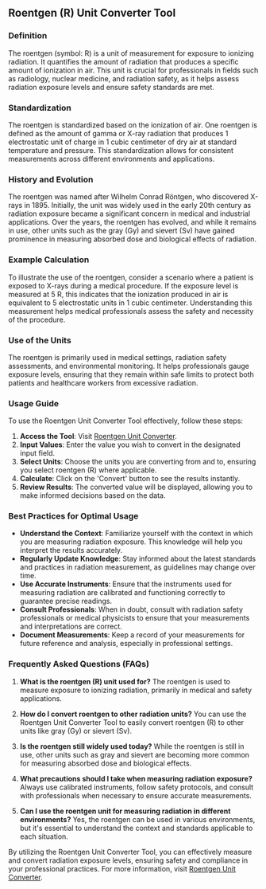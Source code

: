 ## Roentgen (R) Unit Converter Tool

### Definition
The roentgen (symbol: R) is a unit of measurement for exposure to ionizing radiation. It quantifies the amount of radiation that produces a specific amount of ionization in air. This unit is crucial for professionals in fields such as radiology, nuclear medicine, and radiation safety, as it helps assess radiation exposure levels and ensure safety standards are met.

### Standardization
The roentgen is standardized based on the ionization of air. One roentgen is defined as the amount of gamma or X-ray radiation that produces 1 electrostatic unit of charge in 1 cubic centimeter of dry air at standard temperature and pressure. This standardization allows for consistent measurements across different environments and applications.

### History and Evolution
The roentgen was named after Wilhelm Conrad Röntgen, who discovered X-rays in 1895. Initially, the unit was widely used in the early 20th century as radiation exposure became a significant concern in medical and industrial applications. Over the years, the roentgen has evolved, and while it remains in use, other units such as the gray (Gy) and sievert (Sv) have gained prominence in measuring absorbed dose and biological effects of radiation.

### Example Calculation
To illustrate the use of the roentgen, consider a scenario where a patient is exposed to X-rays during a medical procedure. If the exposure level is measured at 5 R, this indicates that the ionization produced in air is equivalent to 5 electrostatic units in 1 cubic centimeter. Understanding this measurement helps medical professionals assess the safety and necessity of the procedure.

### Use of the Units
The roentgen is primarily used in medical settings, radiation safety assessments, and environmental monitoring. It helps professionals gauge exposure levels, ensuring that they remain within safe limits to protect both patients and healthcare workers from excessive radiation.

### Usage Guide
To use the Roentgen Unit Converter Tool effectively, follow these steps:
1. **Access the Tool**: Visit [Roentgen Unit Converter](https://www.inayam.co/unit-converter/radioactivity).
2. **Input Values**: Enter the value you wish to convert in the designated input field.
3. **Select Units**: Choose the units you are converting from and to, ensuring you select roentgen (R) where applicable.
4. **Calculate**: Click on the 'Convert' button to see the results instantly.
5. **Review Results**: The converted value will be displayed, allowing you to make informed decisions based on the data.

### Best Practices for Optimal Usage
- **Understand the Context**: Familiarize yourself with the context in which you are measuring radiation exposure. This knowledge will help you interpret the results accurately.
- **Regularly Update Knowledge**: Stay informed about the latest standards and practices in radiation measurement, as guidelines may change over time.
- **Use Accurate Instruments**: Ensure that the instruments used for measuring radiation are calibrated and functioning correctly to guarantee precise readings.
- **Consult Professionals**: When in doubt, consult with radiation safety professionals or medical physicists to ensure that your measurements and interpretations are correct.
- **Document Measurements**: Keep a record of your measurements for future reference and analysis, especially in professional settings.

### Frequently Asked Questions (FAQs)

1. **What is the roentgen (R) unit used for?**
   The roentgen is used to measure exposure to ionizing radiation, primarily in medical and safety applications.

2. **How do I convert roentgen to other radiation units?**
   You can use the Roentgen Unit Converter Tool to easily convert roentgen (R) to other units like gray (Gy) or sievert (Sv).

3. **Is the roentgen still widely used today?**
   While the roentgen is still in use, other units such as gray and sievert are becoming more common for measuring absorbed dose and biological effects.

4. **What precautions should I take when measuring radiation exposure?**
   Always use calibrated instruments, follow safety protocols, and consult with professionals when necessary to ensure accurate measurements.

5. **Can I use the roentgen unit for measuring radiation in different environments?**
   Yes, the roentgen can be used in various environments, but it's essential to understand the context and standards applicable to each situation.

By utilizing the Roentgen Unit Converter Tool, you can effectively measure and convert radiation exposure levels, ensuring safety and compliance in your professional practices. For more information, visit [Roentgen Unit Converter](https://www.inayam.co/unit-converter/radioactivity).